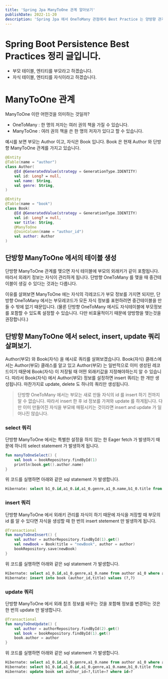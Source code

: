```yaml
---
title: 'Spring Jpa ManyToOne 관계 알아보기'
publishDate: 2022-11-20
description: 'Spring Jpa 에서 OneToMany 관점에서 Best Practice 는 양방향 관계를 맺는 것이다. 다만 ManyToOne 관계에서는 단방향이어도 상관 없다.'
---
```


# Spring Boot Persistence Best Practices 정리 글입니다.

- 부모 테이블, 엔티티를 부모라고 하겠습니다.
- 자식 테이블, 엔티티를 자식이라고 하겠습니다.

# ManyToOne 관계

ManyToOne 이란 어떤것을 의미하는 것일까?

- OneToMany : 한 명의 저자는 여러 권의 책을 가질 수 있습니다.
- ManyToOne : 여러 권의 책을 쓴 한 명의 저자가 있다고 할 수 있습니다.

예시를 보면 부모는 Author 이고, 자식은 Book 입니다. Book 은 현재 Author 와 단방향 ManyToOne 관계를 가지고 있습니다.

```kotlin
@Entity
@Table(name = "author")
class Author(
    @Id @GeneratedValue(strategy = GenerationType.IDENTITY)
    val id: Long? = null,
    val name: String,
    val genre: String,
)

@Entity
@Table(name = "book")
class Book(
    @Id @GeneratedValue(strategy = GenerationType.IDENTITY)
    val id: Long? = null,
    var title: String,
    @ManyToOne
    @JoinColumn(name = "author_id")
    val author: Author
)
```

## 단방향 ManyToOne 에서의 테이블 생성

단방향 ManyToOne 관계를 맺으면 자식 테이블에 부모의 외래키가 같이 포함됩니다. 따라서 외래키 정보는 자식이 관리하게 됩니다.
단방향 OneToMany 를 맺을 때 중간테이블이 생길 수 있다는 것과는 다릅니다.

이유를 살펴보면 ManyToOne 에는 자식의 각레코드가 부모 정보를 가지면 되지만, 단방향 OneToMany 에서는 부모레코드가 모든 자식 정보를 표현하려면 중간테이블을 만들 수 밖에 없기 때문입니다.
(물론 단방향 OneToMany 에서도 자식테이블에 부모정보를 포함할 수 있도록 설정할 수 있습니다. 다만 비효율적이기 때문에 양방향을 맺는것을 권장합니다.)

## 단방향 ManyToOne 에서 select, insert, update 쿼리 살펴보기.

Author(부모) 와 Book(자식) 을 예시로 쿼리를 살펴보겠습니다.
Book(자식) 클래스에서는 Author(부모) 클래스를 알고 있고 Author(부모) 는 일반적으로 이미 생성된 레코드이기 때문에 Book(자식) 이 저장될 때 어떤 외래키값을 지정해야하는지 알 수 있습니다.
따라서 Book(자식) 에서 Author(부모) 정보를 설정하면 insert 쿼리는 한 개만 생성됩니다. 마찬가지로 update, delete 도 하나의 쿼리만 생성됩니다.

> 단방향 OneToMany 에서는 부모는 새로 만들 자식의 id 를 insert 하기 전까지 알 수 없습니다. 따라서 insert 한 후 id 정보를 가져와 update 를 하게됩니다.
> 다만 이미 만들어진 자식을 부모에 매핑시키는 것이라면 insert and update 가 일어나진 않습니다.


### select 쿼리

단방향 ManyToOne 에서는 특별한 설정을 하지 않는 한 Eager fetch 가 발생하기 때문에 하나의 select statement 가 발생하게 됩니다.

```kotlin
fun manyToOneSelect() {
    val book = bookRepository.findById(1)
    println(book.get().author.name)
}
```

위 코드를 실행하면 아래와 같은 sql statement 가 발생합니다.

```sql
Hibernate: select b1_0.id,a1_0.id,a1_0.genre,a1_0.name,b1_0.title from book b1_0 left join author a1_0 on a1_0.id=b1_0.author_id where b1_0.id=?
```

### insert 쿼리

단방향 ManyToOne 에서 외래키 관리를 자식이 하기 때문에 자식을 저장할 때 부모의 id 를 알 수 있다면 자식을 생성할 때 한 번의 insert stetement 만 발생하게 됩니다.

```kotlin
@Transactional
fun manyToOneInsert() {
    val author = authorRepository.findById(1).get()
    val newBook = Book(title = "newBook", author = author)
    bookRepository.save(newBook)
}
```

위 코드를 실행하면 아래와 같은 sql statement 가 발생합니다.

```sql
Hibernate: select a1_0.id,a1_0.genre,a1_0.name from author a1_0 where a1_0.id=?
Hibernate: insert into book (author_id,title) values (?,?)
```

### update 쿼리

단방향 ManyToOne 에서 외래 참조 정보를 바꾸는 것을 포함해 정보를 변경하는 것은 한 번의 update 만 발생합니다.

```kotlin
@Transactional
fun manyToOneUpdate() {
    val author = authorRepository.findById(2).get()
    val book = bookRepository.findById(1).get()
    book.author = author
}
```

위 코드를 실행하면 아래와 같은 sql statement 가 발생합니다.

```sql
Hibernate: select a1_0.id,a1_0.genre,a1_0.name from author a1_0 where a1_0.id=?
Hibernate: select b1_0.id,a1_0.id,a1_0.genre,a1_0.name,b1_0.title from book b1_0 left join author a1_0 on a1_0.id=b1_0.author_id where b1_0.id=?
Hibernate: update book set author_id=?,title=? where id=?
```